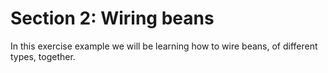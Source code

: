 # Section 2: Wiring beans

In this exercise example we will be learning how to wire beans, of different types, together.
